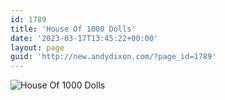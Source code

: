 ```yaml
---
id: 1789
title: 'House Of 1000 Dolls'
date: '2023-03-17T13:45:22+00:00'
layout: page
guid: 'http://new.andydixon.com/?page_id=1789'
---
```


![House Of 1000 Dolls](https://i0.wp.com/assets.g8x2.ldn.idrivee2-23.com/posters/House%20Of%201000%20Dolls%2001.jpg?w=1200&ssl=1 "House Of 1000 Dolls")